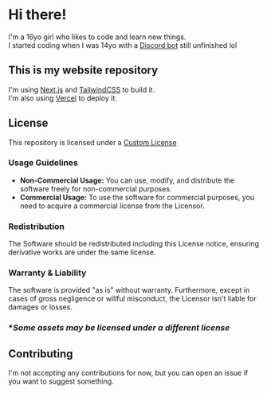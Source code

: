 # Hi there!

I'm a 16yo girl who likes to code and learn new things.<br/>
I started coding when I was 14yo with a [Discord bot](https://beta.fembot.online) still unfinished lol

## This is my website repository

I'm using [Next.js](https://nextjs.org/) and [TailwindCSS](https://tailwindcss.com/) to build it.<br/>
I'm also using [Vercel](https://vercel.com) to deploy it.

## License

This repository is licensed under a [Custom License](LICENSE.md)

### Usage Guidelines
- **Non-Commercial Usage:** You can use, modify, and distribute the software freely for non-commercial purposes.
- **Commercial Usage:** To use the software for commercial purposes, you need to acquire a commercial license from the Licensor.

### Redistribution
The Software should be redistributed including this License notice, ensuring derivative works are under the same license.

### Warranty & Liability
The software is provided "as is" without warranty. Furthermore, except in cases of gross negligence or willful misconduct, the Licensor isn't liable for damages or losses.

### **Some assets may be licensed under a different license*

## Contributing

I'm not accepting any contributions for now, but you can open an issue if you want to suggest something.

